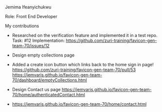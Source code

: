 Jemima Ifeanyichukwu

Role: Front End Developer 

My contributions

* Researched on the verification feature and implemented it in a test repo. Task: #12 Implementation: https://github.com/zuri-training/favicon-gen-team-70/issues/12

* Design empty collections page
* Added a create icon button which links back to the home sign in page! https://github.com/zuri-training/favicon-gen-team-70/pull/53
https://jemvaris.github.io/favicon-gen-team-70/dashboard/emptyCollections.html

* Design Contact us page https://jemvaris.github.io/favicon-gen-team-70/home/authenticatedContact.html
* https://jemvaris.github.io/favicon-gen-team-70/home/contact.html
